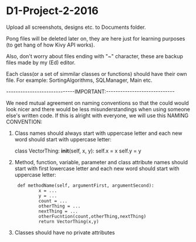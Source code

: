 # D1-Project-2-2016

Upload all screenshots, designs etc. to Documents folder.

Pong files will be deleted later on, they are here just for learning purposes (to get hang of how Kivy API works).

Also, don't worry about files ending with "~" character, these are backup files made by my (Ed) editor.

Each class(or a set of simmilar classes or functions) should have their own file. For example: SortingAlgorithms, SQLManager, Main etc.

-----------------------------IMPORTANT:-----------------------------

We need mutual agreement on naming conventions so that the could would look nicer and there would be less misunderstandings when using someone else's written code. If this is alright with everyone, we will use this NAMING CONVENTION:

1) Class names should always start with uppercase letter and each new word should start with uppercase letter:

    class VectorThing:
        __init__(self, x, y):
            self.x = x
            self.y = y
	
2) Method, function, variable, parameter and class attribute names should start with first lowercase letter and each new word should start with uppercase letter:

        def methodName(self, argumentFirst, argumentSecond):
                x = ...
                y = ...
                count = ...
                otherThing = ...
                nextThing = ...
                otherFucntion(count,otherThing,nextThing)
                return VectorThing(x,y)

3) Classes should have no private attributes



